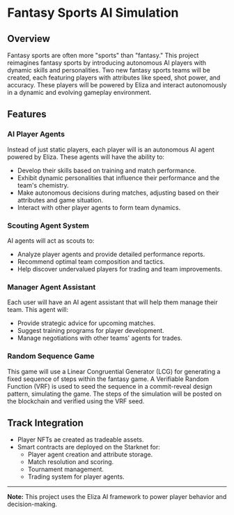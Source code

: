 # Fantasy Sports AI Simulation

## Overview

Fantasy sports are often more "sports" than "fantasy." This project reimagines fantasy sports by introducing autonomous AI players with dynamic skills and personalities. Two new fantasy sports teams will be created, each featuring players with attributes like speed, shot power, and accuracy. These players will be powered by Eliza and interact autonomously in a dynamic and evolving gameplay environment.

## Features

### AI Player Agents
Instead of just static players, each player will is an autonomous AI agent powered by Eliza. These agents will have the ability to:
- Develop their skills based on training and match performance.
- Exhibit dynamic personalities that influence their performance and the team's chemistry.
- Make autonomous decisions during matches, adjusting based on their attributes and game situation.
- Interact with other player agents to form team dynamics.

### Scouting Agent System
AI agents will act as scouts to:
- Analyze player agents and provide detailed performance reports.
- Recommend optimal team composition and tactics.
- Help discover undervalued players for trading and team improvements.

### Manager Agent Assistant
Each user will have an AI agent assistant that will help them manage their team. This agent will:
- Provide strategic advice for upcoming matches.
- Suggest training programs for player development.
- Manage negotiations with other teams' agents for trades.

### Random Sequence Game
This game will use a Linear Congruential Generator (LCG) for generating a fixed sequence of steps within the fantasy game. A Verifiable Random Function (VRF) is used to seed the sequence in a commit-reveal design pattern, simulating the game. The steps of the simulation will be posted on the blockchain and verified using the VRF seed.

## Track Integration
- Player NFTs ae created as tradeable assets.
- Smart contracts are deployed on the Starknet for:
  - Player agent creation and attribute storage.
  - Match resolution and scoring.
  - Tournament management.
  - Trading system for player agents.




---

**Note:** This project uses the Eliza AI framework to power player behavior and decision-making.

